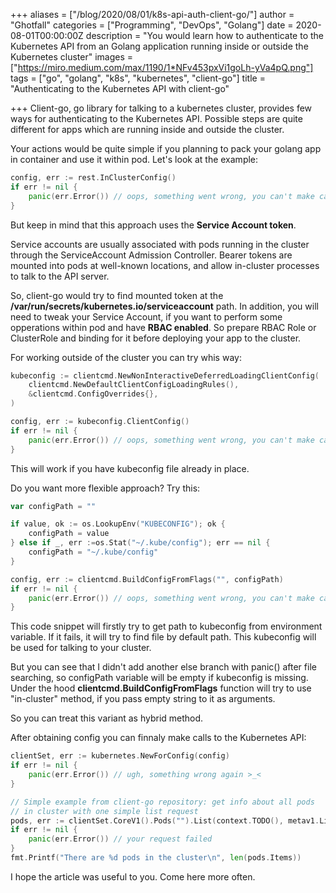 +++
aliases = ["/blog/2020/08/01/k8s-api-auth-client-go/"]
author = "Ghotfall"
categories = ["Programming", "DevOps", "Golang"]
date = 2020-08-01T00:00:00Z
description = "You would learn how to authenticate to the Kubernetes API from an Golang application running inside or outside the Kubernetes cluster"
images = ["https://miro.medium.com/max/1190/1*NFv453pxVi1goLh-yVa4pQ.png"]
tags = ["go", "golang", "k8s", "kubernetes", "client-go"]
title = "Authenticating to the Kubernetes API with client-go"

+++
Client-go, go library for talking to a kubernetes cluster, provides few ways for authenticating to the Kubernetes API. Possible steps are quite different for apps which are running inside and outside the cluster.

Your actions would be quite simple if you planning to pack your golang app in container and use it within pod. Let's look at the example:

```go
config, err := rest.InClusterConfig()
if err != nil {
	panic(err.Error()) // oops, something went wrong, you can't make calls to k8s API :(
}
```

But keep in mind that this approach uses the **Service Account token**.

Service accounts are usually associated with pods running in the cluster through the ServiceAccount Admission Controller. Bearer tokens are mounted into pods at well-known locations, and allow in-cluster processes to talk to the API server.

So, client-go would try to find mounted token at the **/var/run/secrets/kubernetes.io/serviceaccount** path. In addition, you will need to tweak your Service Account, if you want to perform some opperations within pod and have **RBAC enabled**. So prepare RBAC Role or ClusterRole and binding for it before deploying your app to the cluster.

For working outside of the cluster you can try whis way:

```go
kubeconfig := clientcmd.NewNonInteractiveDeferredLoadingClientConfig(
    clientcmd.NewDefaultClientConfigLoadingRules(),
    &clientcmd.ConfigOverrides{},
)

config, err := kubeconfig.ClientConfig()
if err != nil {
	panic(err.Error()) // oops, something went wrong, you can't make calls to k8s API :(
}
```

This will work if you have kubeconfig file already in place.

Do you want more flexible approach? Try this:

```go
var configPath = ""

if value, ok := os.LookupEnv("KUBECONFIG"); ok {
    configPath = value
} else if _, err :=os.Stat("~/.kube/config"); err == nil {
	configPath = "~/.kube/config"
}

config, err := clientcmd.BuildConfigFromFlags("", configPath)
if err != nil {
	panic(err.Error()) // oops, something went wrong, you can't make calls to k8s API :(
}
```

This code snippet will firstly try to get path to kubeconfig from environment variable. If it fails, it will try to find file by default path. This kubeconfig will be used for talking to your cluster.

But you can see that I didn't add another else branch with panic() after file searching, so configPath variable will be empty if kubeconfig is missing. Under the hood **clientcmd.BuildConfigFromFlags** function will try to use "in-cluster" method, if you pass empty string to it as arguments.

So you can treat this variant as hybrid method.

After obtaining config you can finnaly make calls to the Kubernetes API:

```go
clientSet, err := kubernetes.NewForConfig(config)
if err != nil {
	panic(err.Error()) // ugh, something wrong again >_<
}

// Simple example from client-go repository: get info about all pods
// in cluster with one simple list request
pods, err := clientSet.CoreV1().Pods("").List(context.TODO(), metav1.ListOptions{})
if err != nil {
	panic(err.Error()) // your request failed 
}
fmt.Printf("There are %d pods in the cluster\n", len(pods.Items))
```

I hope the article was useful to you. Come here more often.